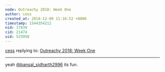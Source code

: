 ```yaml
---
node: Outreachy 2018: Week One
author: cess
created_at: 2018-12-09 11:16:52 +0000
timestamp: 1544354212
nid: 17839
cid: 21474
uid: 525958
---
```




[cess](../profile/cess) replying to: [Outreachy 2018: Week One](../notes/cess/12-09-2018/outreachy-2018-week-one)

----
 yeah [@bansal_sidharth2996](/profile/bansal_sidharth2996) its fun.